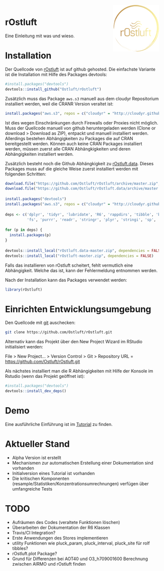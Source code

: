 
<img src="man/figures/logo.png" align="right" />

# rOstluft

Eine Einleitung mit was und wieso.

# Installation

Der Quellcode von [rOstluft](https://github.com/Ostluft/rOstluft) ist
auf github gehosted. Die einfachste Variante ist die Installation mit
Hilfe des Packages devtools:

``` r
#install.packages("devtools")
devtools::install_github("Ostluft/rOstluft")
```

Zusätzlich muss das Package `aws.s3` manuell aus dem cloudyr
Repositorium installiert werden, weil die CRANR Version veraltet
ist:

``` r
install.packages("aws.s3", repos = c("cloudyr" = "http://cloudyr.github.io/drat"))
```

Ist dies wegen Einschränkungen durch Firewalls oder Proxies nicht
möglich. Muss der Quellcode manuell von github heruntergeladen werden
(Clone or download \> Download as ZIP), entpackt und manuell installiert
werden. Allerdings bestehen Abhängigkeiten zu Packages die auf CRAN
bereitgestellt werden. Können auch keine CRAN Packages installiert
werden, müssen zuerst alle CRAN Abhängkigkeiten und deren Abhängigkeiten
installiert werden.

Zusätzlich besteht noch die Github Abhängkigkeit zu
[rOstluft.data](https://github.com/Ostluft/rOstluft.data). Dieses
Packages muss auf die gleiche Weise zuerst installiert werden mit
folgenden
Schritten:

``` r
download.file("https://github.com/Ostluft/rOstluft/archive/master.zip", "rOstluft-master.zip")
download.file("https://github.com/Ostluft/rOstluft.data/archive/master.zip", "rOstluft.data-master.zip")

install.packages("devtools")
install.packages("aws.s3", repos = c("cloudyr" = "http://cloudyr.github.io/drat"))

deps <- c('dplyr', 'tidyr', 'lubridate', 'R6', 'rappdirs', 'tibble', 'base64url', 'forcats', 
          'fs', 'purrr', 'readr', 'stringr', 'plyr', 'stringi', 'sp', 'rgdal', 'rlang', 'magrittr')

for (p in deps) {
  install.packages(p)
}

devtools::install_local("rOstluft.data-master.zip", dependencies = FALSE)
devtools::install_local("rOstluft-master.zip", dependencies = FALSE)
```

Falls das installieren von rOstluft scheitert, fehlt vermutlich eine
Abhängigkeit. Welche das ist, kann der Fehlermeldung entnommen werden.

Nach der Installation kann das Packages verwendet werden:

``` r
library(rOstluft)
```

# Einrichten Entwicklungsumgebung

Den Quellcode mit [git](https://git-scm.com/) auschecken:

``` bash
git clone https://github.com/Ostluft/rOstluft.git
```

Alternativ kann das Projekt über den New Project Wizard im RStudio
initialisiert werden:

File \> New Project… \> Version Control \> Git \> Repository URL =
<https://github.com/Ostluft/rOstluft.git>

Als nächstes installiert man die R Abhängigkeiten mit Hilfe der Konsole
im Rstudio (wenn das Projekt geöffnet ist):

``` r
#install.packages("devtools")
devtools::install_dev_deps()
```

# Demo

Eine ausführliche Einführung ist im
[Tutorial](https://ostluft.github.io/rOstluft/articles/articles/tutorial.html)
zu finden.

# Aktueller Stand

  - Alpha Version ist erstellt
  - Mechanismen zur automatischen Erstellung einer Dokumentation sind
    vorhanden
  - Initialversion eines Tutorial ist vorhanden
  - Die kritischen Komponenten
    (resample/Statistiken/Konzentrationsumrechnungen) verfügen über
    umfangreiche Tests

# TODO

  - Aufräumen des Codes (veraltete Funktionen löschen)
  - Überarbeiten der Dokumentation der R6 Klassen
  - Travis/CI Integration?
  - Erste Anwendungen des Stores implementieren
  - utility Funktionen wie pluck\_param, pluck\_interval, pluck\_site
    für rolf tibbles?
  - rOstluft.plot Package?
  - Grund für Differenzen bei AOT40 und O3\_h709001600 Berechnung
    zwischen AIRMO und rOstluft finden
